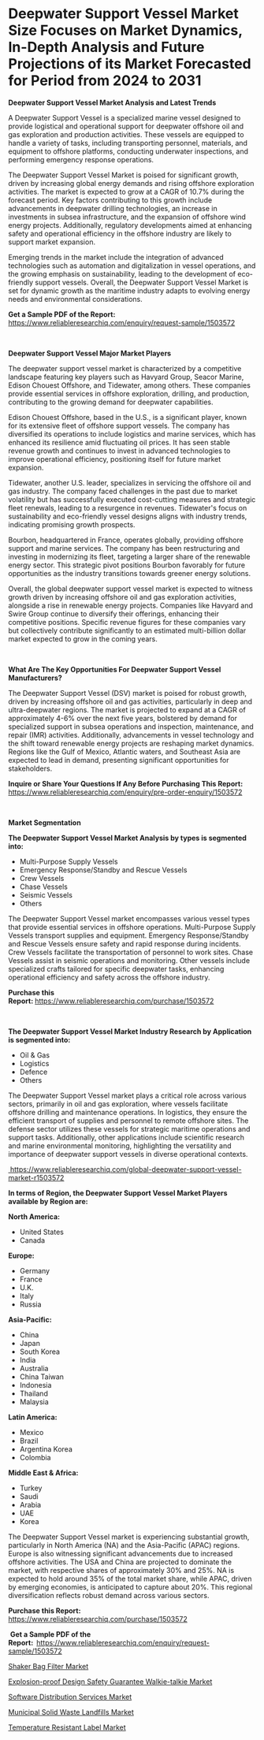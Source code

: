 <p><h1>Deepwater Support Vessel Market Size Focuses on Market Dynamics, In-Depth Analysis and Future Projections of its Market Forecasted for Period from 2024 to 2031</h1></p><p><strong>Deepwater Support Vessel Market Analysis and Latest Trends</strong></p>
<p><p>A Deepwater Support Vessel is a specialized marine vessel designed to provide logistical and operational support for deepwater offshore oil and gas exploration and production activities. These vessels are equipped to handle a variety of tasks, including transporting personnel, materials, and equipment to offshore platforms, conducting underwater inspections, and performing emergency response operations.</p><p>The Deepwater Support Vessel Market is poised for significant growth, driven by increasing global energy demands and rising offshore exploration activities. The market is expected to grow at a CAGR of 10.7% during the forecast period. Key factors contributing to this growth include advancements in deepwater drilling technologies, an increase in investments in subsea infrastructure, and the expansion of offshore wind energy projects. Additionally, regulatory developments aimed at enhancing safety and operational efficiency in the offshore industry are likely to support market expansion.</p><p>Emerging trends in the market include the integration of advanced technologies such as automation and digitalization in vessel operations, and the growing emphasis on sustainability, leading to the development of eco-friendly support vessels. Overall, the Deepwater Support Vessel Market is set for dynamic growth as the maritime industry adapts to evolving energy needs and environmental considerations.</p></p>
<p><strong>Get a Sample PDF of the Report:&nbsp;</strong> <a href="https://www.reliableresearchiq.com/enquiry/request-sample/1503572?utm_campaign=103&utm_medium=2&utm_source=Github&utm_content=ia&utm_term=27092024&utm_id=deepwater-support-vessel">https://www.reliableresearchiq.com/enquiry/request-sample/1503572</a></p>
<p>&nbsp;</p>
<p><strong>Deepwater Support Vessel Major Market Players</strong></p>
<p><p>The deepwater support vessel market is characterized by a competitive landscape featuring key players such as Havyard Group, Seacor Marine, Edison Chouest Offshore, and Tidewater, among others. These companies provide essential services in offshore exploration, drilling, and production, contributing to the growing demand for deepwater capabilities.</p><p>Edison Chouest Offshore, based in the U.S., is a significant player, known for its extensive fleet of offshore support vessels. The company has diversified its operations to include logistics and marine services, which has enhanced its resilience amid fluctuating oil prices. It has seen stable revenue growth and continues to invest in advanced technologies to improve operational efficiency, positioning itself for future market expansion.</p><p>Tidewater, another U.S. leader, specializes in servicing the offshore oil and gas industry. The company faced challenges in the past due to market volatility but has successfully executed cost-cutting measures and strategic fleet renewals, leading to a resurgence in revenues. Tidewater's focus on sustainability and eco-friendly vessel designs aligns with industry trends, indicating promising growth prospects.</p><p>Bourbon, headquartered in France, operates globally, providing offshore support and marine services. The company has been restructuring and investing in modernizing its fleet, targeting a larger share of the renewable energy sector. This strategic pivot positions Bourbon favorably for future opportunities as the industry transitions towards greener energy solutions.</p><p>Overall, the global deepwater support vessel market is expected to witness growth driven by increasing offshore oil and gas exploration activities, alongside a rise in renewable energy projects. Companies like Havyard and Swire Group continue to diversify their offerings, enhancing their competitive positions. Specific revenue figures for these companies vary but collectively contribute significantly to an estimated multi-billion dollar market expected to grow in the coming years.</p></p>
<p>&nbsp;</p>
<p><strong>What Are The Key Opportunities For Deepwater Support Vessel Manufacturers?</strong></p>
<p><p>The Deepwater Support Vessel (DSV) market is poised for robust growth, driven by increasing offshore oil and gas activities, particularly in deep and ultra-deepwater regions. The market is projected to expand at a CAGR of approximately 4-6% over the next five years, bolstered by demand for specialized support in subsea operations and inspection, maintenance, and repair (IMR) activities. Additionally, advancements in vessel technology and the shift toward renewable energy projects are reshaping market dynamics. Regions like the Gulf of Mexico, Atlantic waters, and Southeast Asia are expected to lead in demand, presenting significant opportunities for stakeholders.</p></p>
<p><strong>Inquire or Share Your Questions If Any Before Purchasing This Report:</strong> <a href="https://www.reliableresearchiq.com/enquiry/pre-order-enquiry/1503572?utm_campaign=103&utm_medium=2&utm_source=Github&utm_content=ia&utm_term=27092024&utm_id=deepwater-support-vessel">https://www.reliableresearchiq.com/enquiry/pre-order-enquiry/1503572</a></p>
<p>&nbsp;</p>
<p><strong>Market Segmentation</strong></p>
<p><strong>The Deepwater Support Vessel Market Analysis by types is segmented into:</strong></p>
<p><ul><li>Multi-Purpose Supply Vessels</li><li>Emergency Response/Standby and Rescue Vessels</li><li>Crew Vessels</li><li>Chase Vessels</li><li>Seismic Vessels</li><li>Others</li></ul></p>
<p><p>The Deepwater Support Vessel market encompasses various vessel types that provide essential services in offshore operations. Multi-Purpose Supply Vessels transport supplies and equipment. Emergency Response/Standby and Rescue Vessels ensure safety and rapid response during incidents. Crew Vessels facilitate the transportation of personnel to work sites. Chase Vessels assist in seismic operations and monitoring. Other vessels include specialized crafts tailored for specific deepwater tasks, enhancing operational efficiency and safety across the offshore industry.</p></p>
<p><strong>Purchase this Report:&nbsp;</strong><a href="https://www.reliableresearchiq.com/purchase/1503572?utm_campaign=103&utm_medium=2&utm_source=Github&utm_content=ia&utm_term=27092024&utm_id=deepwater-support-vessel">https://www.reliableresearchiq.com/purchase/1503572</a></p>
<p>&nbsp;</p>
<p><strong>The Deepwater Support Vessel Market Industry Research by Application is segmented into:</strong></p>
<p><ul><li>Oil & Gas</li><li>Logistics</li><li>Defence</li><li>Others</li></ul></p>
<p><p>The Deepwater Support Vessel market plays a critical role across various sectors, primarily in oil and gas exploration, where vessels facilitate offshore drilling and maintenance operations. In logistics, they ensure the efficient transport of supplies and personnel to remote offshore sites. The defense sector utilizes these vessels for strategic maritime operations and support tasks. Additionally, other applications include scientific research and marine environmental monitoring, highlighting the versatility and importance of deepwater support vessels in diverse operational contexts.</p></p>
<p><a href="https://www.reliableresearchiq.com/global-deepwater-support-vessel-market-r1503572?utm_campaign=103&utm_medium=2&utm_source=Github&utm_content=ia&utm_term=27092024&utm_id=deepwater-support-vessel">&nbsp;https://www.reliableresearchiq.com/global-deepwater-support-vessel-market-r1503572</a></p>
<p><strong>In terms of Region, the Deepwater Support Vessel Market Players available by Region are:</strong></p>
<p>
    <p> <strong> North America: </strong>
        <ul>
            <li>United States</li>
            <li>Canada</li>
        </ul>
        </p> 
    <p> <strong> Europe: </strong>
        <ul>
            <li>Germany</li>
            <li>France</li>
            <li>U.K.</li>
            <li>Italy</li>
            <li>Russia</li>
        </ul>
        </p> 
    <p> <strong> Asia-Pacific: </strong>
        <ul>
            <li>China</li>
            <li>Japan</li>
            <li>South Korea</li>
            <li>India</li>
            <li>Australia</li>
            <li>China Taiwan</li>
            <li>Indonesia</li>
            <li>Thailand</li>
            <li>Malaysia</li>
        </ul>
        </p> 
    <p> <strong> Latin America: </strong>
        <ul>
            <li>Mexico</li>
            <li>Brazil</li>
            <li>Argentina Korea</li>
            <li>Colombia</li>
        </ul>
        </p> 
    <p> <strong> Middle East & Africa: </strong>
        <ul>
            <li>Turkey</li>
            <li>Saudi</li>
            <li>Arabia</li>
            <li>UAE</li>
            <li>Korea</li>
        </ul>
    </p>
    </p>
<p><p>The Deepwater Support Vessel market is experiencing substantial growth, particularly in North America (NA) and the Asia-Pacific (APAC) regions. Europe is also witnessing significant advancements due to increased offshore activities. The USA and China are projected to dominate the market, with respective shares of approximately 30% and 25%. NA is expected to hold around 35% of the total market share, while APAC, driven by emerging economies, is anticipated to capture about 20%. This regional diversification reflects robust demand across various sectors.</p></p>
<p><strong>Purchase this Report: </strong><a href="https://www.reliableresearchiq.com/purchase/1503572?utm_campaign=103&utm_medium=2&utm_source=Github&utm_content=ia&utm_term=27092024&utm_id=deepwater-support-vessel">https://www.reliableresearchiq.com/purchase/1503572</a></p>
<p>&nbsp;<strong>Get a Sample PDF of the Report:&nbsp;&nbsp;</strong><a href="https://www.reliableresearchiq.com/enquiry/request-sample/1503572?utm_campaign=103&utm_medium=2&utm_source=Github&utm_content=ia&utm_term=27092024&utm_id=deepwater-support-vessel">https://www.reliableresearchiq.com/enquiry/request-sample/1503572</a></p>
<p><strong></strong></p>
<p><p><a href="https://github.com/malandranz3ggo/Market-Research-Report-List-1/blob/main/shaker-bag-filter-market.md?utm_campaign=103&utm_medium=2&utm_source=Github&utm_content=ia&utm_term=27092024&utm_id=deepwater-support-vessel">Shaker Bag Filter Market</a></p><p><a href="https://issuu.com/reportprime-2/docs/explosion-proof-design-safety-guara_c13060f67d8e3e?utm_campaign=103&utm_medium=2&utm_source=Github&utm_content=ia&utm_term=27092024&utm_id=deepwater-support-vessel">Explosion-proof Design Safety Guarantee Walkie-talkie Market</a></p><p><a href="https://www.linkedin.com/pulse/role-software-distribution-services-market-applications-mobile-fdlff?trackingId=LpA9ZcC%2BRGip2nssl2Vy9g%3D%3D&utm_campaign=103&utm_medium=2&utm_source=Github&utm_content=ia&utm_term=27092024&utm_id=deepwater-support-vessel">Software Distribution Services Market</a></p><p><a href="https://www.linkedin.com/pulse/municipal-solid-waste-landfills-market-insights-product-type-la3ee?trackingId=aR%2BGkLJZQLGxLpwkPTZqOQ%3D%3D&utm_campaign=103&utm_medium=2&utm_source=Github&utm_content=ia&utm_term=27092024&utm_id=deepwater-support-vessel">Municipal Solid Waste Landfills Market</a></p><p><a href="https://issuu.com/reportprime-2/docs/temperature-resistant-label-market-_4de8563983495b?utm_campaign=103&utm_medium=2&utm_source=Github&utm_content=ia&utm_term=27092024&utm_id=deepwater-support-vessel">Temperature Resistant Label Market</a></p></p>